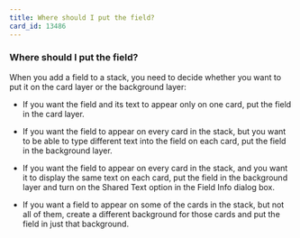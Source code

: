 ```yaml
---
title: Where should I put the field?
card_id: 13486
---
```


### Where should I put the field?

When you add a field to a stack, you need to decide whether you want to put it on the card layer or the background layer:

*	If you want the field and its text to 
   appear only on one card, put the field in 
   the card layer. 

* If you want the field to appear on every 
   card in the stack, but you want to be able 
   to type different text into the field on 
   each card, put the field in the 
   background layer.

*	If you want the field to appear on every 
   card in the stack, and you want it to 
   display the same text on each card, put 
   the field in the background layer and 
   turn on the Shared Text option in the 
   Field Info dialog box. 

*	If you want a field to appear on some of 
   the cards in the stack, but not all of them,
   create a different background for those 
   cards and put the field in just that 
    background.